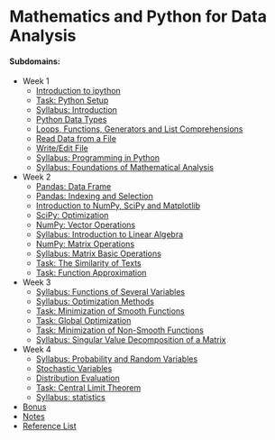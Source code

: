 # Mathematics and Python for Data Analysis

#### Subdomains:
- Week 1
	- [Introduction to ipython](./introduction-to-notebooks/intro-notebooks.ipynb)
	- [Task: Python Setup](./task-python-setup/python-setup.ipynb)
	- [Syllabus: Introduction](./syllabus/1-1.Vvedenie.pdf)
	- [Python Data Types](./data-types)
	- [Loops, Functions, Generators and List Comprehensions](./loops-and-functions/loops-functions.ipynb)
	- [Read Data from a File](./read-from-file)
	- [Write/Edit File](./write-to-file)
	- [Syllabus: Programming in Python](./syllabus/1-2.Programmirovanie-na-Python.pdf)
	- [Syllabus: Foundations of Mathematical Analysis](./syllabus/1-3.Osnovy-matematicheskogo-analiza.pdf)
- Week 2
	- [Pandas: Data Frame](./pandas-dataframe)
	- [Pandas: Indexing and Selection](./pandas-indexing-selection)
	- [Introduction to NumPy, SciPy and Matplotlib](./numpy-scipy-matplotlib-intro)
	- [SciPy: Optimization](./scipy-optimization/scipy-optimization.ipynb)
	- [NumPy: Vector Operations](./vector-operations/vector-operations.ipynb)
	- [Syllabus: Introduction to Linear Algebra](./syllabus/2-1.Znakomstvo-s-linejnoj-algebroj.pdf)
	- [NumPy: Matrix Operations](./matrix-operations/matrix-operations.ipynb)
	- [Syllabus: Matrix Basic Operations](./syllabus/2-2.Matricy-i-osnovnye-matrichnye-operacii.pdf)
	- [Task: The Similarity of Texts](./task-similarity-texts/solution.ipynb)
	- [Task: Function Approximation](./task-approximation-functions/approximation-functions.ipynb)
- Week 3
	- [Syllabus: Functions of Several Variables](./syllabus/3-1.Funkcii-mnogih-peremennyh.pdf)
	- [Syllabus: Optimization Methods](./syllabus/3-2.Metody_optimizacii.pdf)
	- [Task: Minimization of Smooth Functions](./task-minimization-smooth-functions/solution.ipynb)
	- [Task: Global Optimization](./task-minimization-global/solution.ipynb)
	- [Task: Minimization of Non-Smooth Functions](./task-minimization-non-smooth-functions/solution.ipynb)
	- [Syllabus: Singular Value Decomposition of a Matrix](./syllabus/3-3.Singulyarnoe_razlozhenie_matric.pdf)
- Week 4
	- [Syllabus: Probability and Random Variables](./syllabus/4-1.Veroyatnost-i-sluchajnye-velichiny.pdf)
	- [Stochastic Variables](./stochastic-variables/stochastic_variables.ipynb)
	- [Distribution Evaluation](./distribution-evaluation/sample_distribution_evaluation.ipynb)
	- [Task: Central Limit Theorem](./task-central-limit-theorem)
	- [Syllabus: statistics](./syllabus/4-2.Statistiki.pdf)
- [Bonus](./bonus-wine)
- [Notes](./notes.md)
- [Reference List](./reference-list.pdf)
